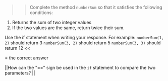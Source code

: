 >>Complete the method <code>numberSum</code> so that it satisfies the following conditions:</p>
<ol>
<li>Returns the sum of two integer values</li>
<li>If the two values are the same, return twice their sum.</li>
</ol>
<p>Use the if statement when writing your response.
For example:
<code>numberSum(1, 2)</code> should return 3
<code>numberSum(3, 2)</code> should return 5
<code>numberSum(3, 3)</code> should return 12 <<

= the correct answer

||How can the "==" sign be used in the <code>if</code> statement to compare the two parameters? ||
